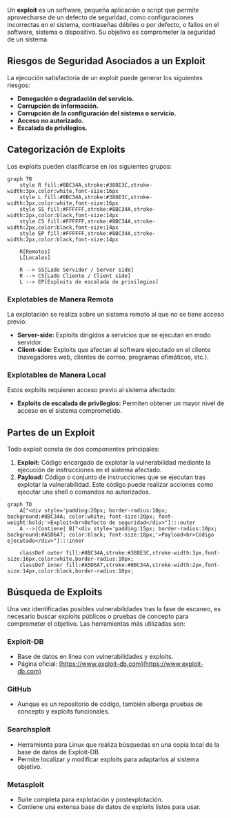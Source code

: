 Un **exploit** es un software, pequeña aplicación o script que permite aprovecharse de un defecto de seguridad, como configuraciones incorrectas en el sistema, contraseñas débiles o por defecto, o fallos en el software, sistema o dispositivo. Su objetivo es comprometer la seguridad de un sistema.

## Riesgos de Seguridad Asociados a un Exploit

La ejecución satisfactoria de un exploit puede generar los siguientes riesgos:

- **Denegación o degradación del servicio.**
- **Corrupción de información.**
- **Corrupción de la configuración del sistema o servicio.**
- **Acceso no autorizado.**
- **Escalada de privilegios.**

## Categorización de Exploits

Los exploits pueden clasificarse en los siguientes grupos:

```mermaid
graph TB
    style R fill:#8BC34A,stroke:#388E3C,stroke-width:3px,color:white,font-size:16px
    style L fill:#8BC34A,stroke:#388E3C,stroke-width:3px,color:white,font-size:16px
    style SS fill:#FFFFFF,stroke:#8BC34A,stroke-width:2px,color:black,font-size:14px
    style CS fill:#FFFFFF,stroke:#8BC34A,stroke-width:2px,color:black,font-size:14px
    style EP fill:#FFFFFF,stroke:#8BC34A,stroke-width:2px,color:black,font-size:14px

    R[Remotos]
    L[Locales]
    
    R --> SS[Lado Servidor / Server side]
    R --> CS[Lado Cliente / Client side]
    L --> EP[Exploits de escalada de privilegios]

```

### Explotables de Manera Remota

La explotación se realiza sobre un sistema remoto al que no se tiene acceso previo:

- **Server-side:** Exploits dirigidos a servicios que se ejecutan en modo servidor.
- **Client-side:** Exploits que afectan al software ejecutado en el cliente (navegadores web, clientes de correo, programas ofimáticos, etc.).

### Explotables de Manera Local

Estos exploits requieren acceso previo al sistema afectado:

- **Exploits de escalada de privilegios:** Permiten obtener un mayor nivel de acceso en el sistema comprometido.


## Partes de un Exploit

Todo exploit consta de dos componentes principales:

1. **Exploit:** Código encargado de explotar la vulnerabilidad mediante la ejecución de instrucciones en el sistema afectado.
2. **Payload:** Código o conjunto de instrucciones que se ejecutan tras explotar la vulnerabilidad. Este código puede realizar acciones como ejecutar una shell o comandos no autorizados.

```mermaid
graph TD
    A["<div style='padding:20px; border-radius:10px; background:#8BC34A; color:white; font-size:20px; font-weight:bold;'>Exploit<br>Defecto de seguridad</div>"]:::outer
    A -->|Contiene| B["<div style='padding:15px; border-radius:10px; background:#A5D6A7; color:black; font-size:18px;'>Payload<br>Código ejecutado</div>"]:::inner

    classDef outer fill:#8BC34A,stroke:#388E3C,stroke-width:3px,font-size:16px,color:white,border-radius:10px;
    classDef inner fill:#A5D6A7,stroke:#8BC34A,stroke-width:2px,font-size:14px,color:black,border-radius:10px;

```

## Búsqueda de Exploits

Una vez identificadas posibles vulnerabilidades tras la fase de escaneo, es necesario buscar exploits públicos o pruebas de concepto para comprometer el objetivo. Las herramientas más utilizadas son:

### Exploit-DB

- Base de datos en línea con vulnerabilidades y exploits.
- Página oficial: [https://www.exploit-db.com](https://www.exploit-db.com)

### GitHub

- Aunque es un repositorio de código, también alberga pruebas de concepto y exploits funcionales.

### Searchsploit

- Herramienta para Linux que realiza búsquedas en una copia local de la base de datos de Exploit-DB.
- Permite localizar y modificar exploits para adaptarlos al sistema objetivo.

### Metasploit

- Suite completa para explotación y postexplotación.
- Contiene una extensa base de datos de exploits listos para usar.
